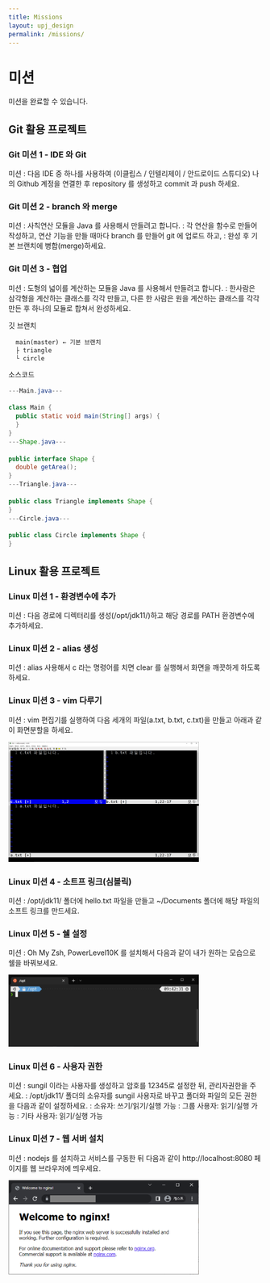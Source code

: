 ```yaml
---
title: Missions
layout: upj_design
permalink: /missions/
---
```


<h1>미션</h1>

미션을 완료할 수 있습니다.

<h2>Git 활용 프로젝트</h2>

<h3>Git 미션 1 - IDE 와 Git</h3>

미션
: 다음 IDE 중 하나를 사용하여 (이클립스 / 인텔리제이 / 안드로이드 스튜디오) 나의 Github 계정을 연결한 후 repository 를 생성하고 commit 과 push 하세요.

<h3>Git 미션 2 - branch 와 merge</h3>

미션
: 사칙연산 모듈을 Java 를 사용해서 만들려고 합니다.
: 각 연산을 함수로 만들어 작성하고, 연산 기능을 만들 때마다 branch 를 만들어 git 에 업로드 하고,
: 완성 후 기본 브랜치에 병합(merge)하세요.

<h3>Git 미션 3 - 협업</h3>

미션
: 도형의 넓이를 계산하는 모듈을 Java 를 사용해서 만들려고 합니다.
: 한사람은 삼각형을 계산하는 클래스를 각각 만들고, 다른 한 사람은 원을 계산하는 클래스를 각각 만든 후 하나의 모듈로 합쳐서 완성하세요.

깃 브랜치

```text
  main(master) ← 기본 브랜치
  ├ triangle
  └ circle
```

소스코드

```java
---Main.java---

class Main {
  public static void main(String[] args) {
  }
}
---Shape.java---

public interface Shape {
  double getArea();
}
---Triangle.java---

public class Triangle implements Shape {
}
---Circle.java---

public class Circle implements Shape {
}
```

<h2>Linux 활용 프로젝트</h2>

<h3>Linux 미션 1 - 환경변수에 추가</h3>

미션
: 다음 경로에 디렉터리를 생성(/opt/jdk11/)하고 해당 경로를 PATH 환경변수에 추가하세요.

<h3> Linux 미션 2 - alias 생성</h3>

미션
: alias 사용해서 c 라는 명령어를 치면 clear 를 실행해서 화면을 깨끗하게 하도록 하세요.

<h3>Linux 미션 3 - vim 다루기</h3>

미션
: vim 편집기를 실행하여 다음 세개의 파일(a.txt, b.txt, c.txt)을 만들고 아래과 같이 화면분할을 하세요.

<a href="/assets/images/linux-missiong-03.png" target="_blank">
<img src="/assets/images/linux-missiong-03.png" style="width: 75%; height:auto; "/>
</a>

<h3>Linux 미션 4 - 소트프 링크(심볼릭)</h3>

미션
: /opt/jdk11/ 폴더에 hello.txt 파일을 만들고 ~/Documents 폴더에 해당 파일의 소프트 링크를 만드세요.

<h3>Linux 미션 5 - 쉘 설정</h3>

 
미션
: Oh My Zsh, PowerLevel10K 를 설치해서 다음과 같이 내가 원하는 모습으로 쉘을 바꿔보세요.

<a href="/assets/images/linux-missiong-05.png" target="_blank">
<img src="/assets/images/linux-missiong-05.png" style="width: 75%; height:auto; "/>
</a>

<h3>Linux 미션 6 - 사용자 권한</h3>

미션
: sungil 이라는 사용자를 생성하고 암호를 12345로 설정한 뒤, 관리자권한을 주세요.
: /opt/jdk11/ 폴더의 소유자를 sungil 사용자로 바꾸고 폴더와 파일의 모든 권한을 다음과 같이 설정하세요.
: 소유자: 쓰기/읽기/실행 가능
: 그룹 사용자: 읽기/실행 가능
: 기타 사용자: 읽기/실행 가능

<h3>Linux 미션 7 - 웹 서버 설치</h3>

미션
: nodejs 를 설치하고 서비스를 구동한 뒤 다음과 같이 http://localhost:8080 페이지를 웹 브라우저에 띄우세요.

<a href="/assets/images/linux-missiong-07.png" target="_blank">
<img src="/assets/images/linux-missiong-07.png" style="width: 75%; height:auto; "/>
</a>
